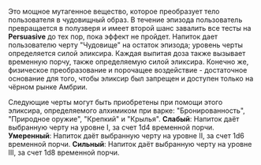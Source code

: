 Это мощное мутагенное вещество, которое преобразует тело пользователя в чудовищный образ. В течение эпизода пользователь превращается в полузверя и имеет второй шанс завалить все тесты на **Persuasive** до тех пор, пока эффект не пройдет. Напиток дает пользователю черту "Чудовище" на остаток эпизода; уровень черты определяется силой эликсира. Каждая выпитая доза также вызывает временную порчу, также определяемую силой эликсира. Конечно же, физическое преобразование и порочащее воздействие - достаточное основание для того, чтобы эликсир был запрещен и доступен только на чёрном рынке Амбрии.

Следующие черты могут быть приобретены при помощи этого эликсира, определяемого алхимиком при варке: "Бронированность", "Природное оружие", "Крепкий" и "Крылья".
**Слабый**: Напиток даёт выбранную черту на уровне I, за счет 1d4 временной порчи.
**Умеренный**: Напиток даёт выбранную черту на уровне II, за счет 1d6 временной порчи.
**Сильный**: Напиток даёт выбранную черту на уровне III, за счет 1d8 временной порчи.